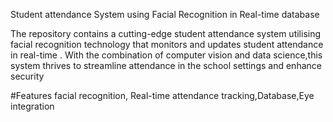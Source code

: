 Student attendance System using Facial Recognition in Real-time database

The repository contains a cutting-edge student attendance system utilising facial recognition technology that monitors and updates student attendance in real-time . With the combination of computer vision and data science,this system thrives to streamline attendance in the school settings and enhance security 

#Features 
facial recognition, Real-time attendance tracking,Database,Eye integration
